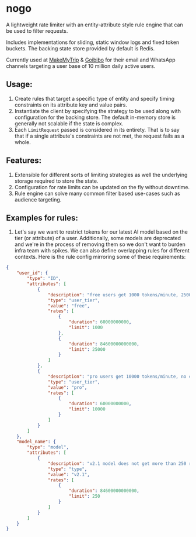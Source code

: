 # nogo

A lightweight rate limiter with an entity-attribute style rule engine that can be used to filter requests.

Includes implementations for sliding, static window logs and fixed token buckets. The backing state store provided by default is Redis.

Currently used at [MakeMyTrip](https://www.makemytrip.com) & [Goibibo](https://www.goibibo.com) for their email and WhatsApp channels targeting a user base of 10 million daily active users.

## Usage:
1. Create rules that target a specific type of entity and specify timing constraints on its attribute key and value pairs.
1. Instantiate the client by specifying the strategy to be used along with configuration for the backing store. The default in-memory store is generally not scalable if the state is complex.
1. Each `LimitRequest` passed is considered in its entirety. That is to say that if a single attribute's constraints are not met, the request fails as a whole.

## Features:
1. Extensible for different sorts of limiting strategies as well the underlying storage required to store the state.
1. Configuration for rate limits can be updated on the fly without downtime.
1. Rule engine can solve many common filter based use-cases such as audience targeting.

## Examples for rules:
1. Let's say we want to restrict tokens for our latest AI model based on the tier (or attribute) of a user. Additionally, some models are deprecated and we're in the process of removing them so we don't want to burden infra team with spikes. We can also define overlapping rules for different contexts. Here is the rule config mirroring some of these requirements:

```json
{
    "user_id": {
        "type": "ID",
        "attributes": [
            {
                "description": "free users get 1000 tokens/minute, 25000 tokens/day",
                "type": "user_tier",
                "value": "free",
                "rates": [
                    {
                        "duration": 60000000000,
                        "limit": 1000
                    },
                    {
                        "duration": 84600000000000,
                        "limit": 25000
                    }
                ]
            },
            {
                "description": "pro users get 10000 tokens/minute, no cap on daily usage",
                "type": "user_tier",
                "value": "pro",
                "rates": [
                    {
                        "duration": 60000000000,
                        "limit": 10000
                    }
                ]
            }
        ]
    },
    "model_name": {
        "type": "model",
        "attributes": [
            {
                "description": "v2.1 model does not get more than 250 requests a day",
                "type": "type",
                "value": "v2.1",
                "rates": [
                    {
                        "duration": 84600000000000,
                        "limit": 250
                    }
                ]
            }
        ]
    }
}
```